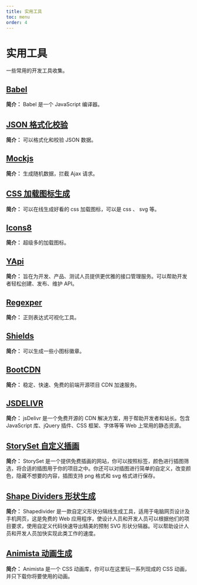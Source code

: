 ```yaml
---
title: 实用工具
toc: menu
order: 4
---
```


<BackTop></BackTop>

# 实用工具

一些常用的开发工具收集。

## [Babel](https://babel.docschina.org/)

**简介：** Babel 是一个 JavaScript 编译器。

## [JSON 格式化校验](https://www.bejson.com/)

**简介：** 可以格式化和校验 JSON 数据。

## [Mockjs](http://mockjs.com/)

**简介：** 生成随机数据，拦截 Ajax 请求。

## [CSS 加载图标生成](https://loading.io/#)

**简介：** 可以在线生成好看的 css 加载图标，可以是 css 、 svg 等。

## [Icons8](https://icons8.com/preloaders)

**简介：** 超级多的加载图标。

## [YApi](https://hellosean1025.github.io/yapi/index.html)

**简介：** 旨在为开发、产品、测试人员提供更优雅的接口管理服务。可以帮助开发者轻松创建、发布、维护 API。

## [Regexper](https://regexper.com/)

**简介：** 正则表达式可视化工具。

## [Shields](https://shields.io/)

**简介：** 可以生成一些小图标徽章。

## [BootCDN](https://www.bootcdn.cn/)

**简介：** 稳定、快速、免费的前端开源项目 CDN 加速服务。

## [JSDELIVR](https://www.jsdelivr.com/)

**简介：** jsDelivr 是一个免费开源的 CDN 解决方案，用于帮助开发者和站长。包含 JavaScript 库、jQuery 插件、CSS 框架、字体等等 Web 上常用的静态资源。

## [StorySet 自定义插画](https://storyset.com/)

**简介：** StorySet 是一个提供免费插画的网站，你可以按照标签，颜色进行插图筛选，将合适的插图用于你的项目之中。你还可以对插图进行简单的自定义，改变颜色，隐藏不想要的内容，插图支持 png 格式和 svg 格式进行保存。

## [Shape Dividers 形状生成](https://www.shapedivider.app/)

**简介：** Shapedivider 是一款自定义形状分隔线生成工具，适用于电脑网页设计及手机网页，这是免费的 Web 应用程序，使设计人员和开发人员可以根据他们的项目要求，使用自定义代码快速导出精美的预制 SVG 形状分隔器。可以帮助设计人员和开发人员加快实现此类工作的速度。

## [Animista 动画生成](https://animista.net/)

**简介：** Animista 是一个 CSS 动画库，你可以在这里玩一系列现成的 CSS 动画，并只下载你将要使用的动画。
